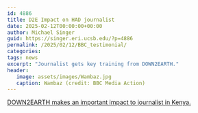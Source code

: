 ```yaml
---
id: 4886
title: D2E Impact on HAD journalist
date: 2025-02-12T00:00:00+00:00
author: Michael Singer
guid: https://singer.eri.ucsb.edu/?p=4886
permalink: /2025/02/12/BBC_testimonial/
categories: 
tags: news
excerpt: "Journalist gets key training from DOWN2EARTH."
header:
   image: assets/images/Wambaz.jpg
   caption: Wambaz (credit: BBC Media Action)
---
```


[DOWN2EARTH makes an important impact to journalist in Kenya.](https://www.bbc.co.uk/mediaaction/where-we-work/africa/kenya/impact-training-wambaz-story-journalist/)
